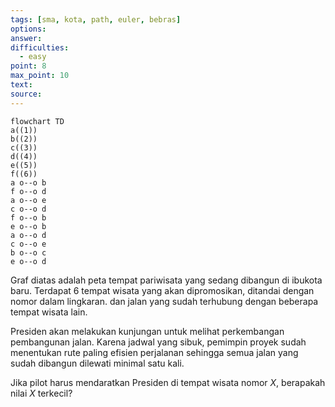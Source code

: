 ```yaml
---
tags: [sma, kota, path, euler, bebras]
options: 
answer: 
difficulties:
  - easy
point: 8
max_point: 10
text: 
source:
---
```


```mermaid
flowchart TD
a((1))
b((2))
c((3))
d((4))
e((5))
f((6))
a o--o b
f o--o d
a o--o e
c o--o d
f o--o b
e o--o b
a o--o d
c o--o e
b o--o c
e o--o d
```

Graf diatas adalah peta tempat pariwisata yang sedang dibangun di ibukota baru. Terdapat 6 tempat wisata yang akan dipromosikan, ditandai dengan nomor dalam lingkaran. dan jalan yang sudah terhubung dengan beberapa tempat wisata lain.

Presiden akan melakukan kunjungan untuk melihat perkembangan pembangunan jalan. Karena jadwal yang sibuk, pemimpin proyek sudah menentukan rute paling efisien perjalanan sehingga semua jalan yang sudah dibangun dilewati minimal satu kali.

Jika pilot harus mendaratkan Presiden di tempat wisata nomor $X$, berapakah nilai $X$ terkecil?

